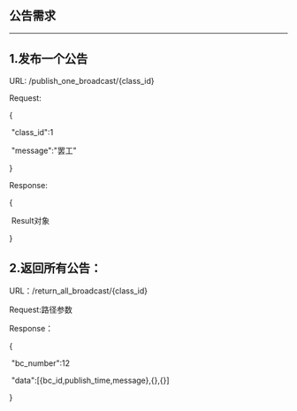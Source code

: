 ## 公告需求

***

## 1.发布一个公告

URL: /publish_one_broadcast/{class_id}

Request: 

{

​      "class_id":1

​       "message":"罢工"

}

Response:

{

​     Result对象

}

## 2.返回所有公告：

URL：/return_all_broadcast/{class_id}

Request:路径参数

Response：

{

​        "bc_number":12

​        "data":[{bc_id,publish_time,message},{},{}]

}